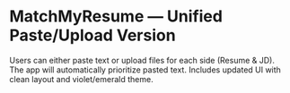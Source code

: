 # MatchMyResume — Unified Paste/Upload Version

Users can either paste text or upload files for each side (Resume & JD).  
The app will automatically prioritize pasted text. Includes updated UI with clean layout and violet/emerald theme.

